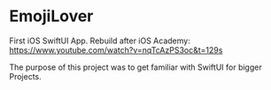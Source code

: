 # EmojiLover
First iOS SwiftUI App. 
Rebuild after iOS Academy: https://www.youtube.com/watch?v=nqTcAzPS3oc&t=129s

The purpose of this project was to get familiar with SwiftUI for bigger Projects.
